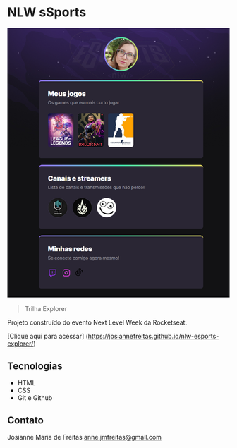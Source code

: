 # NLW sSports

![preview](./.github/preview.png)

> Trilha Explorer

Projeto construído do evento Next Level Week da Rocketseat.

[Clique aqui para acessar] (https://josiannefreitas.github.io/nlw-esports-explorer/)

## Tecnologias

- HTML
- CSS
- Git e Github

## Contato

Josianne Maria de Freitas
anne.jmfreitas@gmail.com